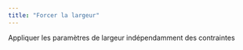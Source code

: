 ```yaml
---
title: "Forcer la largeur"
---
```


Appliquer les paramètres de largeur indépendamment des contraintes




